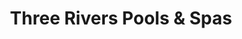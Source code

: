 ---
title: "Three Rivers Pools & Spas"
url: /muskogee/three-rivers-pools-and-spas/
shop: swimming pool
---